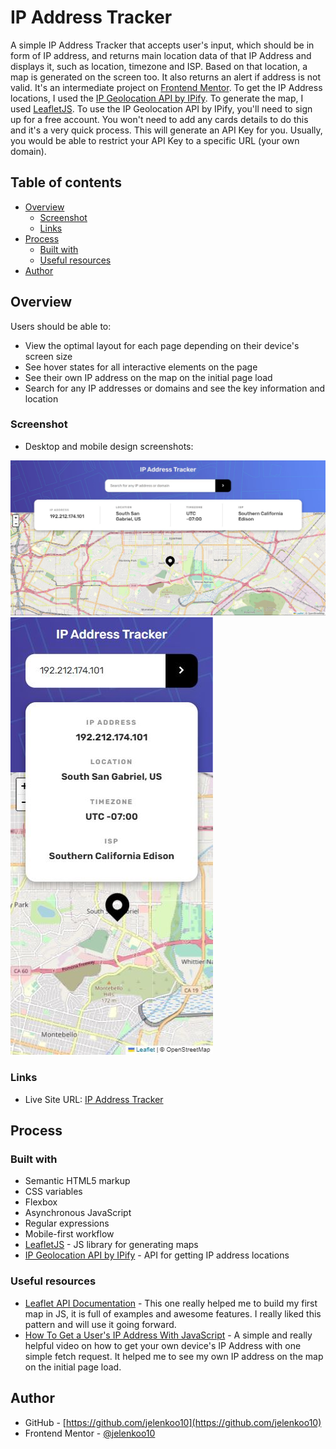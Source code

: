 # IP Address Tracker

A simple IP Address Tracker that accepts user's input, which should be in form of IP address, and returns main location data of that IP Address and displays it, such as location, timezone and ISP. Based on that location, a map is generated on the screen too. It also returns an alert if address is not valid. It's an intermediate project on [Frontend Mentor](https://frontendmentor.io/).
To get the IP Address locations, I used the [IP Geolocation API by IPify](https://geo.ipify.org/). To generate the map, I used [LeafletJS](https://leafletjs.com/).
To use the IP Geolocation API by IPify, you'll need to sign up for a free account. You won't need to add any cards details to do this and it's a very quick process. This will generate an API Key for you. Usually, you would be able to restrict your API Key to a specific URL (your own domain).

## Table of contents

- [Overview](#overview)
  - [Screenshot](#screenshot)
  - [Links](#links)
- [Process](#process)
  - [Built with](#built-with)
  - [Useful resources](#useful-resources) 
- [Author](#author)

## Overview

Users should be able to:

- View the optimal layout for each page depending on their device's screen size
- See hover states for all interactive elements on the page
- See their own IP address on the map on the initial page load
- Search for any IP addresses or domains and see the key information and location

### Screenshot

- Desktop and mobile design screenshots:

![](./images/screenshot1.jpg)
![](./images/screenshot2.jpg)

### Links

- Live Site URL: [IP Address Tracker](https://jelenkoo10.github.io/ip_address_tracker/)

## Process

### Built with

- Semantic HTML5 markup
- CSS variables
- Flexbox
- Asynchronous JavaScript
- Regular expressions
- Mobile-first workflow
- [LeafletJS](https://leafletjs.com/) - JS library for generating maps
- [IP Geolocation API by IPify](https://geo.ipify.org/) - API for getting IP address locations

### Useful resources

- [Leaflet API Documentation](https://leafletjs.com/reference.html) - This one really helped me to build my first map in JS, it is full of examples and awesome features. I really liked this pattern and will use it going forward.
- [How To Get a User's IP Address With JavaScript](https://www.youtube.com/watch?v=XG-BtJv3UnU) - A simple and really helpful video on how to get your own device's IP Address with one simple fetch request. It helped me to see my own IP address on the map on the initial page load.

## Author

- GitHub - [https://github.com/jelenkoo10](https://github.com/jelenkoo10)
- Frontend Mentor - [@jelenkoo10](https://www.frontendmentor.io/profile/jelenkoo10)

